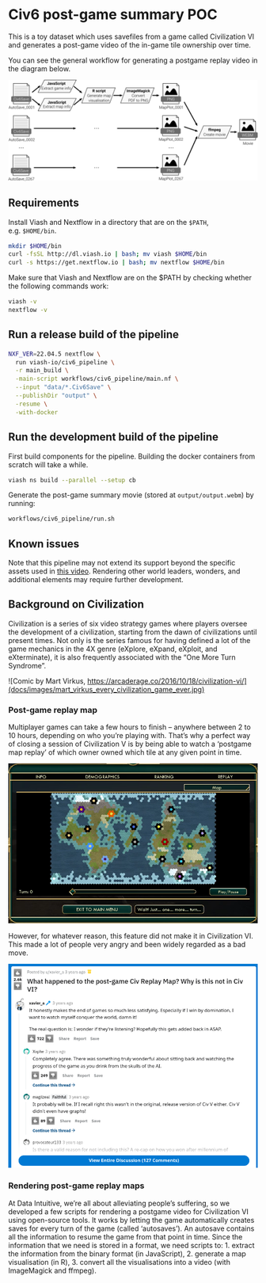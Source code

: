 
# Civ6 post-game summary POC

This is a toy dataset which uses savefiles from a game called
Civilization VI and generates a post-game video of the in-game tile
ownership over time.

You can see the general workflow for generating a postgame replay video
in the diagram below.

![Workflow diagram](docs/images/workflow.png)

## Requirements

Install Viash and Nextflow in a directory that are on the `$PATH`,
e.g. `$HOME/bin`.

``` bash
mkdir $HOME/bin
curl -fsSL http://dl.viash.io | bash; mv viash $HOME/bin
curl -s https://get.nextflow.io | bash; mv nextflow $HOME/bin
```

Make sure that Viash and Nextflow are on the \$PATH by checking whether
the following commands work:

``` bash
viash -v
nextflow -v
```

## Run a release build of the pipeline

``` sh
NXF_VER=22.04.5 nextflow \
  run viash-io/civ6_pipeline \
  -r main_build \
  -main-script workflows/civ6_pipeline/main.nf \
  --input "data/*.Civ6Save" \
  --publishDir "output" \
  -resume \
  -with-docker
```

<!-- todo: use an actual release -->

## Run the development build of the pipeline

First build components for the pipeline. Building the docker containers
from scratch will take a while.

``` bash
viash ns build --parallel --setup cb
```

Generate the post-game summary movie (stored at `output/output.webm`) by
running:

``` bash
workflows/civ6_pipeline/run.sh
```

## Known issues

Note that this pipeline may not extend its support beyond the specific
assets used in [this
video](https://www.youtube.com/watch?v=wxw3T9589-c). Rendering other
world leaders, wonders, and additional elements may require further
development.

## Background on Civilization

Civilization is a series of six video strategy games where players
oversee the development of a civilization, starting from the dawn of
civilizations until present times. Not only is the series famous for
having defined a lot of the game mechanics in the 4X genre (eXplore,
eXpand, eXploit, and eXterminate), it is also frequently associated with
the “One More Turn Syndrome”.

![Comic by Mart Virkus,
https://arcaderage.co/2016/10/18/civilization-vi/](docs/images/mart_virkus_every_civilization_game_ever.jpg)

### Post-game replay map

Multiplayer games can take a few hours to finish – anywhere between 2 to
10 hours, depending on who you’re playing with. That’s why a perfect way
of closing a session of Civilization V is by being able to watch a
‘postgame map replay’ of which owner owned which tile at any given point
in time.

<div>

[![](docs/images/civ5_victory_.png)](docs/images/civ5_victory_.webm)

</div>

However, for whatever reason, this feature did not make it in
Civilization VI. This made a lot of people very angry and been widely
regarded as a bad move. <!-- quoting Douglas Adams here -->

![](docs/images/civ6_rant_.png)

### Rendering post-game replay maps

At Data Intuitive, we’re all about alleviating people’s suffering, so we
developed a few scripts for rendering a postgame video for Civilization
VI using open-source tools. It works by letting the game automatically
creates saves for every turn of the game (called ‘autosaves’). An
autosave contains all the information to resume the game from that point
in time. Since the information that we need is stored in a format, we
need scripts to: 1. extract the information from the binary format (in
JavaScript), 2. generate a map visualisation (in R), 3. convert all the
visualisations into a video (with ImageMagick and ffmpeg).

